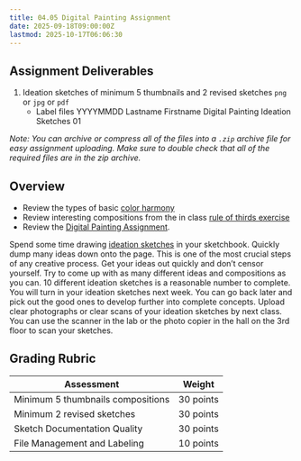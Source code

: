 ```yaml
---
title: 04.05 Digital Painting Assignment
date: 2025-09-18T09:00:00Z
lastmod: 2025-10-17T06:06:30
---
```


## Assignment Deliverables

1. Ideation sketches of minimum 5 thumbnails and 2 revised sketches `png` or `jpg` or `pdf`
   - Label files YYYYMMDD Lastname Firstname Digital Painting Ideation Sketches 01

_Note: You can archive or compress all of the files into a `.zip` archive file for easy assignment uploading. Make sure to double check that all of the required files are in the zip archive._

## Overview

- Review the types of basic [color harmony](./04-01-color-theory.md)
- Review interesting compositions from the in class [rule of thirds exercise](./04-04-crop-and-thirds-composition-exercise.md)
- Review the [Digital Painting Assignment](../05-digital-painting-studio-work/05-04-digital-painting-assignment.md).

Spend some time drawing [ideation sketches](../../../../drawing/ideation-sketches.md) in your sketchbook. Quickly dump many ideas down onto the page. This is one of the most crucial steps of any creative process. Get your ideas out quickly and don’t censor yourself. Try to come up with as many different ideas and compositions as you can. 10 different ideation sketches is a reasonable number to complete. You will turn in your ideation sketches next week. You can go back later and pick out the good ones to develop further into complete concepts. Upload clear photographs or clear scans of your ideation sketches by next class. You can use the scanner in the lab or the photo copier in the hall on the 3rd floor to scan your sketches.

## Grading Rubric

<div class="responsive-table-markdown">

| Assessment                        | Weight    |
| --------------------------------- | --------- |
| Minimum 5 thumbnails compositions | 30 points |
| Minimum 2 revised sketches        | 30 points |
| Sketch Documentation Quality      | 30 points |
| File Management and Labeling      | 10 points |

</div>
